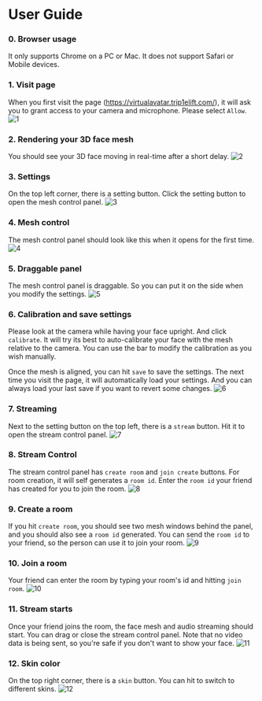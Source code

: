 # User Guide 

### 0. Browser usage
It only supports Chrome on a PC or Mac. It does not support Safari or Mobile devices.

### 1. Visit page 

When you first visit the page (https://virtualavatar.trip1elift.com/), it will ask you to grant access to your camera and microphone. Please select `Allow`. 
![1](./user-guide/1.png) 


### 2. Rendering your 3D face mesh 


You should see your 3D face moving in real-time after a short delay. 
![2](./user-guide/2.png) 

### 3. Settings 

On the top left corner, there is a setting button. Click the setting button to open the mesh control panel. 
![3](./user-guide/3.png) 

### 4. Mesh control 

The mesh control panel should look like this when it opens for the first time. 
![4](./user-guide/4.png) 

### 5. Draggable panel 

The mesh control panel is draggable. So you can put it on the side when you modify the settings. 
![5](./user-guide/5.png) 

### 6. Calibration and save settings 

Please look at the camera while having your face upright. And click `calibrate`. It will try its best to auto-calibrate your face with the mesh relative to the camera. You can use the bar to modify the calibration as you wish manually.

Once the mesh is aligned, you can hit `save` to save the settings. The next time you visit the page, it will automatically load your settings. And you can always load your last save if you want to revert some changes. 
![6](./user-guide/6.png) 

### 7. Streaming 

Next to the setting button on the top left, there is a `stream` button. Hit it to open the stream control panel. 
![7](./user-guide/7.png) 

### 8. Stream Control 

The stream control panel has `create room` and `join create` buttons. For room creation, it will self generates a `room id`. Enter the `room id` your friend has created for you to join the room. 
![8](./user-guide/8.png) 

### 9. Create a room 

If you hit `create room`, you should see two mesh windows behind the panel, and you should also see a `room id` generated. You can send the `room id` to your friend, so the person can use it to join your room. 
![9](./user-guide/9.png) 

### 10. Join a room 

Your friend can enter the room by typing your room's id and hitting `join room`. 
![10](./user-guide/10.png) 

### 11. Stream starts 

Once your friend joins the room, the face mesh and audio streaming should start. You can drag or close the stream control panel. Note that no video data is being sent, so you're safe if you don't want to show your face. 
![11](./user-guide/11.png) 

### 12. Skin color 

On the top right corner, there is a `skin` button. You can hit to switch to different skins.
![12](./user-guide/12.png) 
